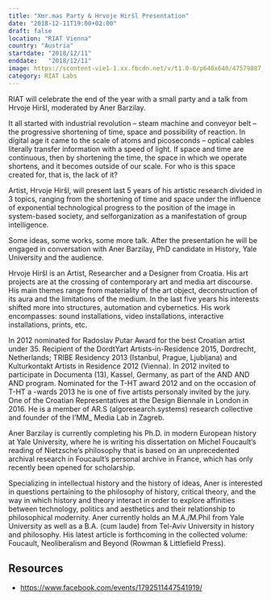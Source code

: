 ```yaml
---
title: "Xmr.mas Party & Hrvoje Hiršl Presentation"
date: "2018-12-11T19:00+02:00"
draft: false
location: "RIAT Vienna"
country: "Austria"
startdate: "2018/12/11"
enddate:   "2018/12/11"
image: https://scontent-vie1-1.xx.fbcdn.net/v/t1.0-0/p640x640/47579887_2136424359753522_9219577527738040320_o.jpg?_nc_cat=100&_nc_sid=b386c4&_nc_ohc=30grHf4pF-IAX92ng9o&_nc_ht=scontent-vie1-1.xx&tp=6&oh=b629e10ec817643e18fbd97665c980ac&oe=5F7A76F4
category: RIAT Labs
---
```


RIAT will celebrate the end of the year with a small party and a talk from Hrvoje Hiršl, moderated by Aner Barzilay.

It all started with industrial revolution – steam machine and conveyor belt – the progressive shortening of time, space and possibility of reaction. In digital age it came to the scale of atoms and picoseconds – optical cables literally transfer information with a speed of light. If space and time are continuous, then by shortening the time, the space in which we operate shortens, and it becomes outside of our scale. For who is this space created for, that is, the lack of it?

Artist, Hrvoje Hiršl, will present last 5 years of his artistic research divided in 3 topics, ranging from the shortening of time and space under the influence of exponential technological progress to the position of the image in system-based society, and selforganization as a manifestation of group intelligence.

Some ideas, some works, some more talk. After the presentation he will be engaged in conversation with Aner Barzilay, PhD candidate in History, Yale University and the audience.

Hrvoje Hiršl is an Artist, Researcher and a Designer from Croatia. His art projects are at the crossing of contemporary art and media art discourse. His main themes range from materiality of the art object, deconstruction of its aura and the limitations of the medium. In the last five years his interests shifted more into structures, automation and cybernetics. His work encompasses: sound installations, video installations, interactive installations, prints, etc.

In 2012 nominated for Radoslav Putar Award for the best Croatian artist under 35. Recipient of the DordtYart Artists-in-Residence 2015, Dordrecht, Netherlands; TRIBE Residency 2013 (Istanbul, Prague, Ljubljana) and Kulturkontakt Artists in Residence 2012 (Vienna). In 2012 invited to participate in Documenta (13), Kassel, Germany, as part of the AND AND AND program. Nominated for the T-HT award 2012 and on the occasion of T-HT a -wards 2013 he is one of five artists personaly invited by the jury. One of the Croatian Representatives at the Design Biennale in London in 2016. He is a member of AR.S (algoresearch.systems) research collective and founder of the I’MM_ Media Lab in Zagreb.

Aner Barzilay is currently completing his Ph.D. in modern European history at Yale University, where he is writing his dissertation on Michel Foucault’s reading of Nietzsche’s philosophy that is based on an unprecedented archival research in Foucault’s personal archive in France, which has only recently been opened for scholarship.

Specializing in intellectual history and the history of ideas, Aner is interested in questions pertaining to the philosophy of history, critical theory, and the way in which history and theory interact in order to explore affinities between technology, politics and aesthetics and their relationship to philosophical modernity. Aner currently holds an M.A./M.Phil from Yale University as well as a B.A. (cum laude) from Tel-Aviv University in history and philosophy. His latest article is forthcoming in the collected volume: Foucault, Neoliberalism and Beyond (Rowman & Littlefield Press).

## Resources
* https://www.facebook.com/events/1792511447541919/
